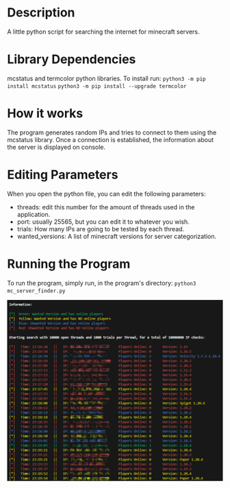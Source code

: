 # Description
A little python script for searching the internet for minecraft servers.

# Library Dependencies
mcstatus and termcolor python libraries. To install run:
`python3 -m pip install mcstatus`
`python3 -m pip install --upgrade termcolor`

# How it works
The program generates random IPs and tries to connect to them using the mcstatus library. Once a connection is established, the information about the server is displayed on console.

# Editing Parameters
When you open the python file, you can edit the following parameters:
- threads: edit this number for the amount of threads used in the application.
- port: usually 25565, but you can edit it to whatever you wish.
- trials: How many IPs are going to be tested by each thread.
- wanted_versions: A list of minecraft versions for server categorization.

# Running the Program
To run the program, simply run, in the program's directory:
`python3 mc_server_finder.py`

![example](example.png)
